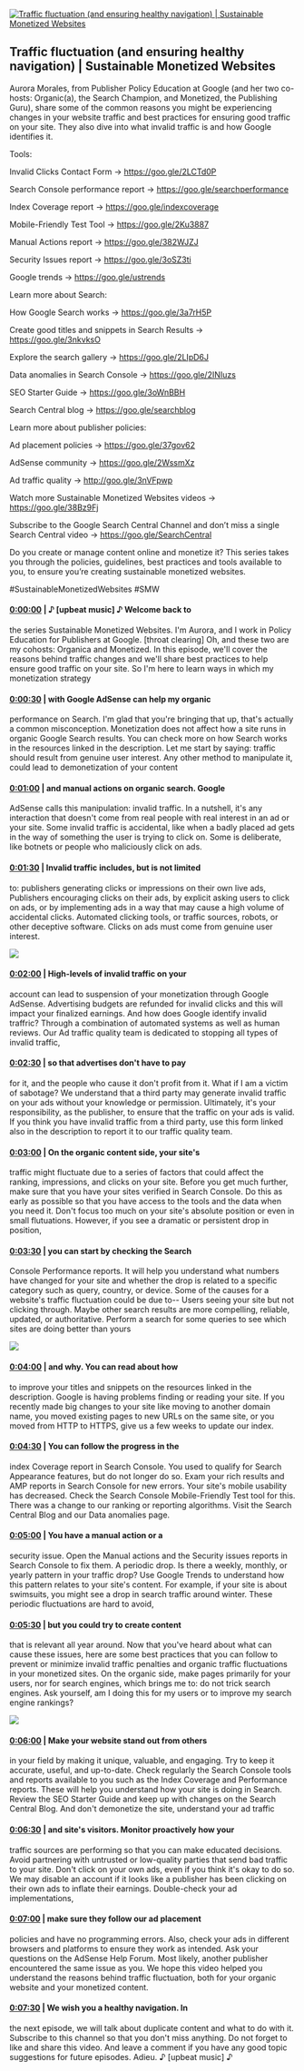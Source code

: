 [![Traffic fluctuation (and ensuring healthy navigation) | Sustainable Monetized Websites](https://i.ytimg.com/vi/D1hg28sDhHY/maxresdefault.jpg)](https://www.youtube.com/watch?v=D1hg28sDhHY)

## Traffic fluctuation (and ensuring healthy navigation) | Sustainable Monetized Websites

Aurora Morales, from Publisher Policy Education at Google (and her two co-hosts: Organic(a), the Search Champion, and Monetized, the Publishing Guru), share some of the common reasons you might be experiencing changes in your website traffic and best practices for ensuring good traffic on your site. They also dive into what invalid traffic is and how Google identifies it. 



Tools:

Invalid Clicks Contact Form → https://goo.gle/2LCTd0P

Search Console performance report → https://goo.gle/searchperformance

Index Coverage report → https://goo.gle/indexcoverage

Mobile-Friendly Test Tool → https://goo.gle/2Ku3887

Manual Actions report → https://goo.gle/382WJZJ

Security Issues report → https://goo.gle/3oSZ3ti

Google trends → https://goo.gle/ustrends



Learn more about Search:

How Google Search works → https://goo.gle/3a7rH5P

Create good titles and snippets in Search Results → https://goo.gle/3nkvksO

Explore the search gallery → https://goo.gle/2LIpD6J

Data anomalies in Search Console → https://goo.gle/2INIuzs

SEO Starter Guide → https://goo.gle/3oWnBBH

Search Central blog → https://goo.gle/searchblog



Learn more about publisher policies:

Ad placement policies → https://goo.gle/37gov62

AdSense community → https://goo.gle/2WssmXz

Ad traffic quality → http://goo.gle/3nVFpwp



Watch more Sustainable Monetized Websites videos → https://goo.gle/38Bz9Fj

Subscribe to the Google Search Central Channel and don’t miss a single Search Central video → https://goo.gle/SearchCentral



Do you create or manage content online and monetize it? This series takes you through the policies, guidelines, best practices and tools available to you, to ensure you’re creating sustainable monetized websites. 



#SustainableMonetizedWebsites #SMW



#### [0:00:00](https://www.youtube.com/watch?v=D1hg28sDhHY&t=0) |  ♪ [upbeat music] ♪ Welcome back to

the series Sustainable Monetized Websites. I'm Aurora, and I work in Policy Education for Publishers at Google. [throat clearing] Oh, and these two are my cohosts: Organica and Monetized. In this episode, we'll cover the reasons behind traffic changes and we'll share best practices to help ensure good traffic on your site. So I'm here to learn ways in which my monetization strategy  

#### [0:00:30](https://www.youtube.com/watch?v=D1hg28sDhHY&t=30) |  with Google AdSense can help my organic

performance on Search. I'm glad that you're bringing that up, that's actually a common misconception. Monetization does not affect how a site runs in organic Google Search results. You can check more on how Search works in the resources linked in the description. Let me start by saying: traffic should result from genuine user interest. Any other method to manipulate it, could lead to demonetization of your content  

#### [0:01:00](https://www.youtube.com/watch?v=D1hg28sDhHY&t=60) |  and manual actions on organic search. Google

AdSense calls this manipulation: invalid traffic. In a nutshell, it's any interaction that doesn't come from real people with real interest in an ad or your site. Some invalid traffic is accidental, like when a badly placed ad gets in the way of something  the user is trying to click on. Some is deliberate, like botnets or people who maliciously click on ads.  

#### [0:01:30](https://www.youtube.com/watch?v=D1hg28sDhHY&t=90) |  Invalid traffic includes, but is not limited

to: publishers generating clicks or impressions on their own live ads, Publishers encouraging clicks on their ads, by explicit asking users to click on ads, or by implementing ads in a way that may cause a high volume  of accidental clicks. Automated clicking tools, or traffic sources, robots, or other deceptive software. Clicks on ads must come from genuine user interest.  

![](https://i.ytimg.com/vi/D1hg28sDhHY/maxres1.jpg)



#### [0:02:00](https://www.youtube.com/watch?v=D1hg28sDhHY&t=120) |  High-levels of invalid traffic  on your

account can lead to suspension  of your monetization through Google AdSense. Advertising budgets are refunded for invalid clicks and this will impact your finalized earnings. And how does Google  identify invalid traffric? Through a combination of automated systems as well as human reviews. Our Ad traffic quality team is dedicated to stopping all types of invalid traffic,  

#### [0:02:30](https://www.youtube.com/watch?v=D1hg28sDhHY&t=150) |  so that advertises don't have to pay

for it, and the people who cause it  don't profit from it. What if I am a victim of sabotage? We understand that a third party may generate invalid traffic on your ads without your knowledge or permission. Ultimately, it's your responsibility, as the publisher, to ensure that the traffic on your ads is valid. If you think you have invalid traffic from a third party, use this form linked also in the description to report it to our traffic quality team.  

#### [0:03:00](https://www.youtube.com/watch?v=D1hg28sDhHY&t=180) |  On the organic content side, your site's

traffic might fluctuate due to a series of factors that could affect the ranking, impressions, and clicks on your site. Before you get much further, make sure that you have your sites verified in Search Console. Do this as early as possible so that you have access to the tools and the data when you need it. Don't focus too much on your site's absolute position or even in small flutuations. However, if you see a dramatic or persistent drop in position,  

#### [0:03:30](https://www.youtube.com/watch?v=D1hg28sDhHY&t=210) |  you can start by checking the Search

Console Performance reports. It will help you understand what numbers have changed for your site and whether the drop is related to a specific category such as query, country, or device. Some of the causes for a website's traffic fluctuation could be due to-- Users seeing your site  but not clicking through. Maybe other search results are more compelling, reliable, updated, or authoritative. Perform a search for some queries to see  which sites are doing better than yours  

![](https://i.ytimg.com/vi/D1hg28sDhHY/maxres2.jpg)



#### [0:04:00](https://www.youtube.com/watch?v=D1hg28sDhHY&t=240) |  and why. You can read about how

to improve your titles and snippets on the resources linked in the description. Google is having problems finding or reading your site. If you recently made big changes to your site like moving to another domain name, you moved existing pages to new URLs on the same site, or you moved from HTTP  to HTTPS, give us a few weeks to update our index.  

#### [0:04:30](https://www.youtube.com/watch?v=D1hg28sDhHY&t=270) |  You can follow the progress in the

index Coverage report in Search Console. You used to qualify for Search Appearance features, but do not longer do so. Exam your rich results and AMP reports in Search Console for new errors. Your site's mobile usability has decreased. Check the Search Console Mobile-Friendly Test tool for this. There was a change to our ranking or reporting algorithms. Visit the Search Central Blog and our Data anomalies page.  

#### [0:05:00](https://www.youtube.com/watch?v=D1hg28sDhHY&t=300) |  You have a manual action or a

security issue. Open the Manual actions and the Security issues reports in Search Console to fix them. A periodic drop. Is there a weekly, monthly, or yearly pattern in your traffic drop? Use Google Trends to understand how this pattern relates to your site's content. For example, if your site is about swimsuits, you might see a drop in search traffic around winter. These periodic fluctuations are hard to avoid,  

#### [0:05:30](https://www.youtube.com/watch?v=D1hg28sDhHY&t=330) |  but you could try to create content

that is relevant all year around. Now that you've heard about  what can cause these issues, here are some best practices that you can follow to prevent or minimize invalid traffic penalties and organic traffic fluctuations in your monetized sites. On the organic side, make pages primarily for your users, nor for search engines, which brings me to: do not trick search engines. Ask yourself, am I doing this for my users or to improve my search engine rankings?  

![](https://i.ytimg.com/vi/D1hg28sDhHY/maxres3.jpg)



#### [0:06:00](https://www.youtube.com/watch?v=D1hg28sDhHY&t=360) |  Make your website stand out from others

in your field by making it unique, valuable, and engaging. Try to keep it accurate, useful, and up-to-date. Check regularly the Search Console tools and reports available to you such as the Index Coverage and Performance reports. These will help you understand  how your site is doing in Search. Review the SEO Starter Guide and keep up with changes  on the Search Central Blog. And don't demonetize the site, understand your ad traffic  

#### [0:06:30](https://www.youtube.com/watch?v=D1hg28sDhHY&t=390) |  and site's visitors. Monitor proactively how your

traffic sources are performing so that you can make educated decisions. Avoid partnering with untrusted or low-quality parties that send bad traffic to your site. Don't click on your own ads, even if you think it's okay to do so. We may disable an account if it looks like a publisher has been clicking on their own ads to inflate their earnings. Double-check your ad implementations,  

#### [0:07:00](https://www.youtube.com/watch?v=D1hg28sDhHY&t=420) |  make sure they follow our ad placement

policies and have no programming errors. Also, check your ads  in different browsers and platforms to ensure  they work as intended. Ask your questions on the AdSense Help Forum. Most likely, another publisher encountered the same issue as you. We hope this video helped you understand the reasons behind traffic fluctuation, both for your organic website and your monetized content.  

#### [0:07:30](https://www.youtube.com/watch?v=D1hg28sDhHY&t=450) |  We wish you a healthy navigation. In

the next episode, we will talk about duplicate content and what to do with it. Subscribe to this channel so that you don't miss anything. Do not forget to like and share this video. And leave a comment if you have any good topic suggestions for future episodes. Adieu. ♪ [upbeat music] ♪  